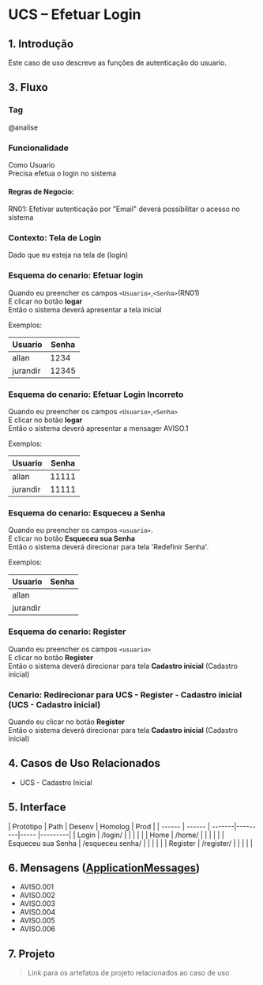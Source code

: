 # UCS – Efetuar Login

## 1. Introdução
Este caso de uso descreve as funções de autenticação do usuario.
 
## 3. Fluxo
<!BDD.INICIO>

### Tag
@analise
### Funcionalidade
Como Usuario  
Precisa efetua o login no sistema  

#### Regras de Negocio:
RN01: Efetivar autenticação por "Email" deverá possibilitar o acesso no sistema

### Contexto: Tela de Login
Dado que eu esteja na tela de (login)

### Esquema do cenario: Efetuar login
Quando eu preencher os campos `<Usuario>`,`<Senha>`(RN01)  
E clicar no botão **logar**  
Então o sistema deverá apresentar a tela inicial  

Exemplos:

| Usuario | Senha  |  
|-------  |--------|  
| allan   | 1234   |  
|jurandir | 12345  |  

### Esquema do cenario: Efetuar Login Incorreto
Quando eu preencher os campos `<Usuario>`,`<Senha>`  
E clicar no botão **logar**  
Então o sistema deverá apresentar a mensager AVISO.1

Exemplos:

| Usuario | Senha  |  
|-------  |--------|  
| allan   | 11111  |  
|jurandir | 11111  |

### Esquema do cenario: Esqueceu a Senha
Quando eu preencher os campos `<usuario>`.  
E clicar no botão **Esqueceu sua Senha**  
Então o sistema deverá direcionar para tela 'Redefinir Senha'.

Exemplos:

| Usuario | Senha  |  
|-------  |--------|  
| allan   |        |  
|jurandir |        |

### Esquema do cenario: Register
Quando eu preencher os campos `<usuario>`  
E clicar no botão **Register**  
Então o sistema deverá direcionar para tela **Cadastro inicial** (Cadastro inicial)  

### Cenario: Redirecionar para UCS - Register - Cadastro inicial (UCS - Cadastro inicial) 
Quando eu clicar no botão **Register**  
Então o sistema deverá direcionar para tela **Cadastro inicial** (Cadastro inicial)

<!BDD.FIM>

## 4. Casos de Uso Relacionados
* UCS - Cadastro Inicial


## 5. Interface
| Protótipo                                                   | Path                       | Desenv | Homolog | Prod |
| ------                                                      | ------                     | -------|---------|----- |---------|
| Login                                                       | /login/                    |        |         |      |         |
| Home                                                        | /home/                     |        |         |      |         |
| Esqueceu sua Senha                                          | /esqueceu senha/           |        |         |      |         |
| Register                                                    | /register/                 |        |         |      |         |

## 6. Mensagens ([ApplicationMessages](src/main/resources/ApplicationMessages.properties))
* AVISO.001
* AVISO.002
* AVISO.003
* AVISO.004
* AVISO.005
* AVISO.006

## 7. Projeto
> Link para os artefatos de projeto relacionados ao caso de uso